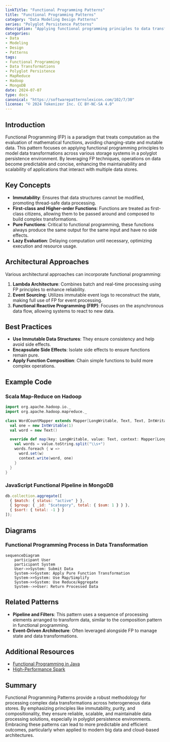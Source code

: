 ```yaml
---
linkTitle: "Functional Programming Patterns"
title: "Functional Programming Patterns"
category: "Data Modeling Design Patterns"
series: "Polyglot Persistence Patterns"
description: "Applying functional programming principles to data transformations across different stores."
categories:
- Data
- Modeling
- Design
- Patterns
tags:
- Functional Programming
- Data Transformations
- Polyglot Persistence
- MapReduce
- Hadoop
- MongoDB
date: 2024-07-07
type: docs
canonical: "https://softwarepatternslexicon.com/102/7/30"
license: "© 2024 Tokenizer Inc. CC BY-NC-SA 4.0"
---
```



## Introduction

Functional Programming (FP) is a paradigm that treats computation as the evaluation of mathematical functions, avoiding changing-state and mutable data. This pattern focuses on applying functional programming principles to model data transformations across various storage systems in a polyglot persistence environment. By leveraging FP techniques, operations on data become predictable and concise, enhancing the maintainability and scalability of applications that interact with multiple data stores.

## Key Concepts

- **Immutability**: Ensures that data structures cannot be modified, promoting thread-safe data processing.
- **First-class and Higher-order Functions**: Functions are treated as first-class citizens, allowing them to be passed around and composed to build complex transformations.
- **Pure Functions**: Critical to functional programming, these functions always produce the same output for the same input and have no side effects.
- **Lazy Evaluation**: Delaying computation until necessary, optimizing execution and resource usage.
  
## Architectural Approaches

Various architectural approaches can incorporate functional programming:

1. **Lambda Architecture**: Combines batch and real-time processing using FP principles to enhance reliability.
2. **Event Sourcing**: Utilizes immutable event logs to reconstruct the state, making full use of FP for event processing.
3. **Functional Reactive Programming (FRP)**: Focuses on the asynchronous data flow, allowing systems to react to new data.

## Best Practices

- **Use Immutable Data Structures**: They ensure consistency and help avoid side effects.
- **Encapsulate Side Effects**: Isolate side effects to ensure functions remain pure.
- **Apply Function Composition**: Chain simple functions to build more complex operations.

## Example Code

### Scala Map-Reduce on Hadoop

```scala
import org.apache.hadoop.io._
import org.apache.hadoop.mapreduce._

class WordCountMapper extends Mapper[LongWritable, Text, Text, IntWritable] {
  val one = new IntWritable(1)
  val word = new Text()

  override def map(key: LongWritable, value: Text, context: Mapper[LongWritable, Text, Text, IntWritable]#Context) {
    val words = value.toString.split("\\s+")
    words.foreach { w =>
      word.set(w)
      context.write(word, one)
    }
  }
}
```

### JavaScript Functional Pipeline in MongoDB

```javascript
db.collection.aggregate([
  { $match: { status: "active" } },
  { $group: { _id: "$category", total: { $sum: 1 } } },
  { $sort: { total: -1 } }
]);
```

## Diagrams

### Functional Programming Process in Data Transformation

```mermaid
sequenceDiagram
    participant User
    participant System
    User->>System: Submit Data
    System->>System: Apply Pure Function Transformation
    System->>System: Use Map/Simplify
    System->>System: Use Reduce/Aggregate
    System-->>User: Return Processed Data
```

## Related Patterns

- **Pipeline and Filters**: This pattern uses a sequence of processing elements arranged to transform data, similar to the composition pattern in functional programming.
- **Event-Driven Architecture**: Often leveraged alongside FP to manage state and data transformations.

## Additional Resources

- [Functional Programming in Java](https://www.oreilly.com/library/view/functional-programming-in/9781449370779/)
- [High-Performance Spark](https://www.oreilly.com/library/view/high-performance-spark/9781491943199/)

## Summary

Functional Programming Patterns provide a robust methodology for processing complex data transformations across heterogeneous data stores. By emphasizing principles like immutability, purity, and compositionality, they ensure reliable, scalable, and maintainable data processing solutions, especially in polyglot persistence environments. Embracing these patterns can lead to more predictable and efficient outcomes, particularly when applied to modern big data and cloud-based architectures.
